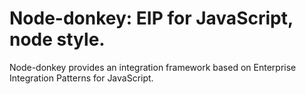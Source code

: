 # Node-donkey: EIP for JavaScript, node style.
Node-donkey provides an integration framework based on Enterprise Integration Patterns for JavaScript.
